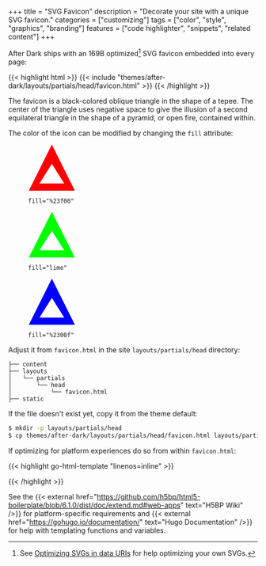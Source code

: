 +++
title = "SVG Favicon"
description = "Decorate your site with a unique SVG favicon."
categories = ["customizing"]
tags = ["color", "style", "graphics", "branding"]
features = ["code highlighter", "snippets", "related content"]
+++

After Dark ships with an 169B optimized[^1] SVG favicon embedded into every page:

{{< highlight html >}}
{{< include "themes/after-dark/layouts/partials/head/favicon.html" >}}
{{< /highlight >}}

The favicon is a black-colored oblique triangle in the shape of a tepee. The center of the triangle uses negative space to give the illusion of a second equilateral triangle in the shape of a pyramid, or open fire, contained within.

The color of the icon can be modified by changing the `fill` attribute:

<style>
.hack figcaption pre {
  margin-top: 1em;
}
.hack .grid {
  margin-top: 3em;
  text-align: center;
}
</style>
<div class="grid">
  <div class="cell -4of12">
    <figure>
      <img src="data:image/svg+xml,%3Csvg%20viewBox='0%200%2046%2045'%20xmlns='http://www.w3.org/2000/svg'%3E%3Ctitle%3EAfter%20Dark%3C/title%3E%3Cpath%20d='M.708%2045L23%20.416%2045.292%2045H.708zM35%2038L23%2019%2011%2038h24z'%20fill='%23f00'/%3E%3C/svg%3E" width="96">
      <figcaption class="highlight">
        <pre class="chroma"><code class="language-toml" data-lang="toml"><span class="nx">fill</span><span class="p">=</span><span class="s1">&quot;%23f00&quot;</span></code></pre>
      </figcaption>
    </figure>
  </div>
  <div class="cell -4of12">
    <figure>
      <img src="data:image/svg+xml,%3Csvg%20viewBox='0%200%2046%2045'%20xmlns='http://www.w3.org/2000/svg'%3E%3Ctitle%3EAfter%20Dark%3C/title%3E%3Cpath%20d='M.708%2045L23%20.416%2045.292%2045H.708zM35%2038L23%2019%2011%2038h24z'%20fill='lime'/%3E%3C/svg%3E" width="96">
      <figcaption class="highlight">
        <pre class="chroma"><code class="language-toml" data-lang="toml"><span class="nx">fill</span><span class="p">=</span><span class="s1">&quot;lime&quot;</span></code></pre>
      </figcaption>
    </figure>
  </div>
  <div class="cell -4of12">
    <figure>
      <img src="data:image/svg+xml,%3Csvg%20viewBox='0%200%2046%2045'%20xmlns='http://www.w3.org/2000/svg'%3E%3Ctitle%3EAfter%20Dark%3C/title%3E%3Cpath%20d='M.708%2045L23%20.416%2045.292%2045H.708zM35%2038L23%2019%2011%2038h24z'%20fill='%2300f'/%3E%3C/svg%3E" width="96">
      <figcaption class="highlight">
        <pre class="chroma"><code class="language-toml" data-lang="toml"><span class="nx">fill</span><span class="p">=</span><span class="s1">&quot;%2300f&quot;</span></code></pre>
      </figcaption>
    </figure>
  </div>
</div>

Adjust it from `favicon.html` in the site `layouts/partials/head` directory:

```
├── content
├── layouts
│   └── partials
│       └── head
│           └── favicon.html
├── static
```

If the file doesn't exist yet, copy it from the theme default:

```sh
$ mkdir -p layouts/partials/head
$ cp themes/after-dark/layouts/partials/head/favicon.html layouts/partials/head
```

If optimizing for platform experiences do so from within `favicon.html`:

{{< highlight go-html-template "linenos=inline" >}}
<meta name="apple-mobile-web-app-capable" content="yes">
<meta name="apple-mobile-web-app-status-bar-style" content="black">
<meta name="apple-mobile-web-app-title" content="{{ .Site.Title }}">
<link rel="apple-touch-icon" href="data:image/png;base64,{{ readFile "static/icon.png" | base64Encode }}">
{{< /highlight >}}

See the {{< external href="https://github.com/h5bp/html5-boilerplate/blob/6.1.0/dist/doc/extend.md#web-apps" text="H5BP Wiki" />}} for platform-specific requirements and {{< external href="https://gohugo.io/documentation/" text="Hugo Documentation" />}} for help with templating functions and variables.

[^1]: See [Optimizing SVGs in data URIs](https://codepen.io/tigt/post/optimizing-svgs-in-data-uris) for help optimizing your own SVGs.
